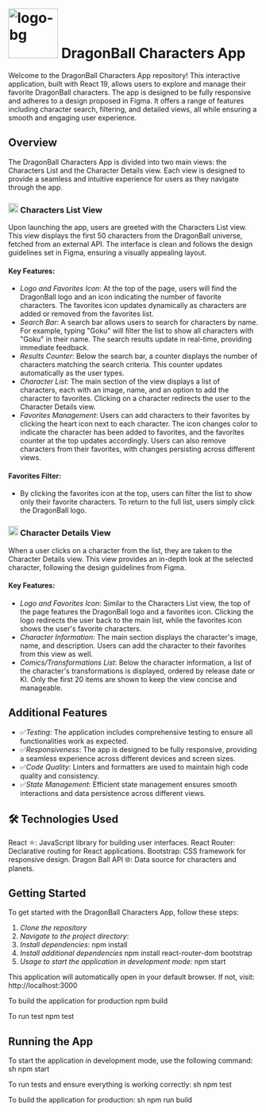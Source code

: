 # <img src="https://github.com/user-attachments/assets/29e30d03-8334-46b6-a9f0-2331c28dd6de" alt="logo-bg" width="100" /> DragonBall Characters App

Welcome to the DragonBall Characters App repository! This interactive application, built with React 19, allows users to explore and manage their favorite DragonBall characters. The app is designed to be fully responsive and adheres to a design proposed in Figma. It offers a range of features including character search, filtering, and detailed views, all while ensuring a smooth and engaging user experience.

## Overview

The DragonBall Characters App is divided into two main views: the Characters List and the Character Details view. Each view is designed to provide a seamless and intuitive experience for users as they navigate through the app.

### <img src="https://github.com/user-attachments/assets/0488e9ab-80ea-483b-a3b4-5a6a7a721eab" alt="logo-bg" width="20" /> Characters List View

Upon launching the app, users are greeted with the Characters List view. This view displays the first 50 characters from the DragonBall universe, fetched from an external API. The interface is clean and follows the design guidelines set in Figma, ensuring a visually appealing layout.

#### Key Features:

- *Logo and Favorites Icon*: At the top of the page, users will find the DragonBall logo and an icon indicating the number of favorite characters. The favorites icon updates dynamically as characters are added or removed from the favorites list.
- *Search Bar*: A search bar allows users to search for characters by name. For example, typing "Goku" will filter the list to show all characters with "Goku" in their name. The search results update in real-time, providing immediate feedback.
- *Results Counter*: Below the search bar, a counter displays the number of characters matching the search criteria. This counter updates automatically as the user types.
- *Character List*: The main section of the view displays a list of characters, each with an image, name, and an option to add the character to favorites. Clicking on a character redirects the user to the Character Details view.
- *Favorites Management*: Users can add characters to their favorites by clicking the heart icon next to each character. The icon changes color to indicate the character has been added to favorites, and the favorites counter at the top updates accordingly. Users can also remove characters from their favorites, with changes persisting across different views.

#### Favorites Filter:

- By clicking the favorites icon at the top, users can filter the list to show only their favorite characters. To return to the full list, users simply click the DragonBall logo.

### <img src="https://github.com/user-attachments/assets/0488e9ab-80ea-483b-a3b4-5a6a7a721eab" alt="logo-bg" width="20" /> Character Details View

When a user clicks on a character from the list, they are taken to the Character Details view. This view provides an in-depth look at the selected character, following the design guidelines from Figma.

#### Key Features:

- *Logo and Favorites Icon*: Similar to the Characters List view, the top of the page features the DragonBall logo and a favorites icon. Clicking the logo redirects the user back to the main list, while the favorites icon shows the user's favorite characters.
- *Character Information*: The main section displays the character's image, name, and description. Users can add the character to their favorites from this view as well.
- *Comics/Transformations List*: Below the character information, a list of the character's transformations is displayed, ordered by release date or KI. Only the first 20 items are shown to keep the view concise and manageable.

## Additional Features

- ✅*Testing*: The application includes comprehensive testing to ensure all functionalities work as expected.
- ✅*Responsiveness*: The app is designed to be fully responsive, providing a seamless experience across different devices and screen sizes.
- ✅*Code Quality*: Linters and formatters are used to maintain high code quality and consistency.
- ✅*State Management*: Efficient state management ensures smooth interactions and data persistence across different views.

## 🛠️ Technologies Used
React ⚛️: JavaScript library for building user interfaces.
React Router: Declarative routing for React applications.
Bootstrap: CSS framework for responsive design.
Dragon Ball API 🌐: Data source for characters and planets.

## Getting Started

To get started with the DragonBall Characters App, follow these steps:

1. *Clone the repository*   
2. *Navigate to the project directory*:
3. *Install dependencies*:
   npm install
4. *Install additional dependencies*
   npm install react-router-dom bootstrap
5. *Usage to start the application in development mode:*
   npm start

This application will automatically open in your default browser. If not, visit: http://localhost:3000

To build the application for production
   npm build

To run test
   npm test
   

## Running the App

To start the application in development mode, use the following command:
sh
npm start


To run tests and ensure everything is working correctly:
sh
npm test


To build the application for production:
sh
npm run build
